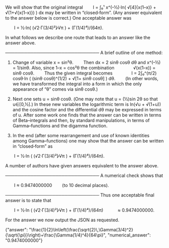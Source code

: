 We will show that the original integral
  I = ∫₀¹ x^(–½)·ln( √[4]{x(1–x)} + √(1+√{x(1–x)}) ) dx
may be written in “closed‐form”. (Any answer equivalent to the answer below is correct.) One acceptable answer was

  I = ½·ln( (√2·Γ(3/4)²)⁄√π ) + (Γ(1/4)⁴)/(64π).

In what follows we describe one route that leads to an answer like the answer above.

──────────────────────────────
A brief outline of one method:

1. Change of variable x = sin²θ.
  Then dx = 2 sinθ cosθ dθ and x^(–½) = 1/sinθ. Also, since 1–x = cos²θ the combination
    √(x(1–x)) = sinθ cosθ.
  Thus the given integral becomes
    I = 2∫₀^(π/2) cosθ·ln ( (sinθ cosθ)^(1/2) + √[1+ sinθ cosθ] ) dθ.
  (In other words, we have transformed the integral into a form in which the only appearance of “θ” comes via sinθ cosθ.)

2. Next one sets u = sinθ cosθ. (One may note that u = (½)sin 2θ so that u∈[0,½].) In these new variables the logarithmic term is ln(√u + √(1+u)) and the cosine factor and the differential dθ may be expressed in terms of u. After some work one finds that the answer can be written in terms of Beta–integrals and then, by standard manipulations, in terms of Gamma–functions and the digamma function.

3. In the end (after some rearrangement and use of known identities among Gamma–functions) one may show that the answer can be written in “closed‐form” as

  I = ½·ln ( (√2·Γ(3/4)²)⁄√π ) + (Γ(1/4)⁴)/(64π).

A number of authors have given answers equivalent to the answer above.

──────────────────────────────
A numerical check shows that

  I ≈ 0.9474000000   (to 10 decimal places).

──────────────────────────────
Thus one acceptable final answer is to state that

  I = ½·ln ( (√2·Γ(3/4)²)⁄√π ) + (Γ(1/4)⁴)/(64π)
   ≈ 0.9474000000.

For the answer we now output the JSON as requested.

{"answer": "\\frac{1}{2}\\ln\\left(\\frac{\\sqrt{2}\\,\\Gamma(3/4)^2}{\\sqrt{\\pi}}\\right)+\\frac{\\Gamma(1/4)^4}{64\\pi}", "numerical_answer": "0.9474000000"}